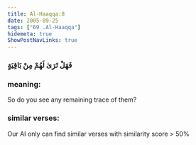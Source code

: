 ```yaml
---
title: Al-Haaqqa:8
date: 2005-09-25
tags: ["69 .Al-Haaqqa"]
hidemeta: true 
ShowPostNavLinks: true 
---
```

### فَهَلْ تَرَىٰ لَهُمْ مِنْ بَاقِيَةٍ
### meaning: 
So do you see any remaining trace of them?
### similar verses: 

Our AI only can find similar verses with similarity score > 50% 




